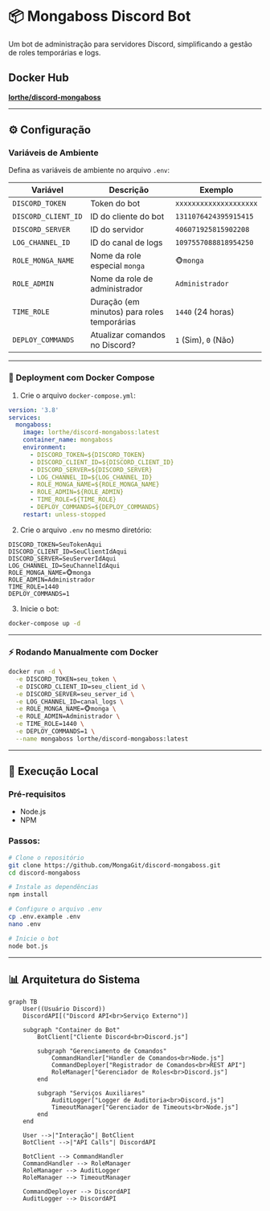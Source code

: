 # 📦 **Mongaboss Discord Bot**

Um bot de administração para servidores Discord, simplificando a gestão de roles temporárias e logs.

## Docker Hub
[**lorthe/discord-mongaboss**](https://hub.docker.com/r/lorthe/discord-mongaboss)

---

## ⚙️ **Configuração**

### Variáveis de Ambiente

Defina as variáveis de ambiente no arquivo `.env`:

| Variável             | Descrição                                  | Exemplo                              |
|----------------------|--------------------------------------------|--------------------------------------|
| `DISCORD_TOKEN`      | Token do bot                               | `xxxxxxxxxxxxxxxxxxxx`               |
| `DISCORD_CLIENT_ID`  | ID do cliente do bot                       | `1311076424395915415`                |
| `DISCORD_SERVER`     | ID do servidor                             | `406071925815902208`                 |
| `LOG_CHANNEL_ID`     | ID do canal de logs                        | `1097557088818954250`                |
| `ROLE_MONGA_NAME`    | Nome da role especial `monga`              | `🐵monga`                            |
| `ROLE_ADMIN`         | Nome da role de administrador              | `Administrador`                      |
| `TIME_ROLE`          | Duração (em minutos) para roles temporárias| `1440` (24 horas)                    |
| `DEPLOY_COMMANDS`    | Atualizar comandos no Discord?             | `1` (Sim), `0` (Não)                 |

---

### 🐳 **Deployment com Docker Compose**

1. Crie o arquivo `docker-compose.yml`:

```yaml
version: '3.8'
services:
  mongaboss:
    image: lorthe/discord-mongaboss:latest
    container_name: mongaboss
    environment:
      - DISCORD_TOKEN=${DISCORD_TOKEN}
      - DISCORD_CLIENT_ID=${DISCORD_CLIENT_ID}
      - DISCORD_SERVER=${DISCORD_SERVER}
      - LOG_CHANNEL_ID=${LOG_CHANNEL_ID}
      - ROLE_MONGA_NAME=${ROLE_MONGA_NAME}
      - ROLE_ADMIN=${ROLE_ADMIN}
      - TIME_ROLE=${TIME_ROLE}
      - DEPLOY_COMMANDS=${DEPLOY_COMMANDS}
    restart: unless-stopped
```

2. Crie o arquivo `.env` no mesmo diretório:

```dotenv
DISCORD_TOKEN=SeuTokenAqui
DISCORD_CLIENT_ID=SeuClientIdAqui
DISCORD_SERVER=SeuServerIdAqui
LOG_CHANNEL_ID=SeuChannelIdAqui
ROLE_MONGA_NAME=🐵monga
ROLE_ADMIN=Administrador
TIME_ROLE=1440
DEPLOY_COMMANDS=1
```

3. Inicie o bot:

```bash
docker-compose up -d
```

---

### ⚡ **Rodando Manualmente com Docker**

```bash
docker run -d \
  -e DISCORD_TOKEN=seu_token \
  -e DISCORD_CLIENT_ID=seu_client_id \
  -e DISCORD_SERVER=seu_server_id \
  -e LOG_CHANNEL_ID=canal_logs \
  -e ROLE_MONGA_NAME=🐵monga \
  -e ROLE_ADMIN=Administrador \
  -e TIME_ROLE=1440 \
  -e DEPLOY_COMMANDS=1 \
  --name mongaboss lorthe/discord-mongaboss:latest
```

---

## 🚀 **Execução Local**

### Pré-requisitos
- Node.js  
- NPM  

### Passos:

```bash
# Clone o repositório
git clone https://github.com/MongaGit/discord-mongaboss.git
cd discord-mongaboss

# Instale as dependências
npm install

# Configure o arquivo .env
cp .env.example .env
nano .env

# Inicie o bot
node bot.js
```

---

## 📊 **Arquitetura do Sistema**

```mermaid
graph TB
    User((Usuário Discord))
    DiscordAPI[("Discord API<br>Serviço Externo")]

    subgraph "Container do Bot"
        BotClient["Cliente Discord<br>Discord.js"]
        
        subgraph "Gerenciamento de Comandos"
            CommandHandler["Handler de Comandos<br>Node.js"]
            CommandDeployer["Registrador de Comandos<br>REST API"]
            RoleManager["Gerenciador de Roles<br>Discord.js"]
        end
        
        subgraph "Serviços Auxiliares"
            AuditLogger["Logger de Auditoria<br>Discord.js"]
            TimeoutManager["Gerenciador de Timeouts<br>Node.js"]
        end
    end

    User -->|"Interação"| BotClient
    BotClient -->|"API Calls"| DiscordAPI

    BotClient --> CommandHandler
    CommandHandler --> RoleManager
    RoleManager --> AuditLogger
    RoleManager --> TimeoutManager
    
    CommandDeployer --> DiscordAPI
    AuditLogger --> DiscordAPI
```
